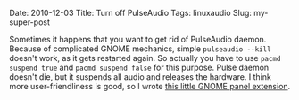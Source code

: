 Date: 2010-12-03
Title: Turn off PulseAudio
Tags: linuxaudio
Slug: my-super-post

Sometimes it happens that you want to get rid of PulseAudio daemon.
Because of complicated GNOME mechanics, simple `pulseaudio --kill` doesn't
work, as it gets restarted again. So actually you have to use
`pacmd suspend true` and `pacmd suspend false` for this purpose. Pulse daemon
doesn't die, but it suspends all audio and releases the hardware.
I think more user-friendliness is good, so I wrote
[this little GNOME panel extension](https://extensions.gnome.org/extension/375/turn-off-pulseaudio/).
